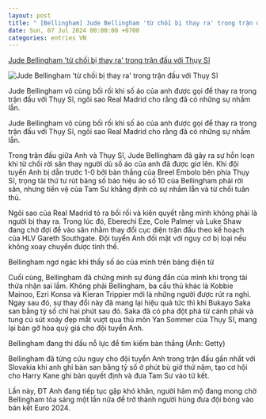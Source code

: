 ```yaml
---
layout: post
title: " [Bellingham] Jude Bellingham 'từ chối bị thay ra' trong trận đấu với Thụy Sĩ"
date: Sun, 07 Jul 2024 00:00:00 +0700
categories: entries VN
---
```

[Jude Bellingham 'từ chối bị thay ra' trong trận đấu với Thụy Sĩ](https://thethao247.vn/euro/458-jude-bellingham-tu-choi-bi-thay-ra-trong-tran-dau-voi-thuy-si-d334659.html)

![Jude Bellingham 'từ chối bị thay ra' trong trận đấu với Thụy Sĩ](https://cdn-img.thethao247.vn/storage/files/btvttqt3/social-thumb/2024/07/07/thiet-ke-chua-co-ten-2024-07-07t005832407-1720289013-011227avatar.jpg)

Jude Bellingham vô cùng bối rối khi số áo của anh được gọi để thay ra trong trận đấu với Thụy Sĩ, ngôi sao Real Madrid cho rằng đã có những sự nhầm lẫn.

Jude Bellingham vô cùng bối rối khi số áo của anh được gọi để thay ra trong trận đấu với Thụy Sĩ, ngôi sao Real Madrid cho rằng đã có những sự nhầm lẫn.

Trong trận đấu giữa Anh và Thụy Sĩ, Jude Bellingham đã gây ra sự hỗn loạn khi từ chối rời sân thay người dù số áo của anh đã được giơ lên. Khi đội tuyển Anh bị dẫn trước 1-0 bởi bàn thắng của Breel Embolo bên phía Thụy Sĩ, trọng tài thứ tư rút bảng số báo hiệu áo số 10 của Bellingham phải rời sân, nhưng tiền vệ của Tam Sư khẳng định có sự nhầm lẫn và từ chối tuân thủ.

Ngôi sao của Real Madrid tỏ ra bối rối và kiên quyết rằng mình không phải là người bị thay ra. Trong lúc đó, Eberechi Eze, Cole Palmer và Luke Shaw đang chờ đợi để vào sân nhằm thay đổi cục diện trận đấu theo kế hoạch của HLV Gareth Southgate. Đội tuyển Anh đối mặt với nguy cơ bị loại nếu không xoay chuyển được tình thế.

Bellingham ngơ ngác khi thấy số áo của mình trên bảng điện tử

Cuối cùng, Bellingham đã chứng minh sự đúng đắn của mình khi trọng tài thừa nhận sai lầm. Không phải Bellingham, ba cầu thủ khác là Kobbie Mainoo, Ezri Konsa và Kieran Trippier mới là những người được rút ra nghỉ. Ngay sau đó, sự thay đổi này đã mang lại hiệu quả tức thì khi Bukayo Saka san bằng tỷ số chỉ hai phút sau đó. Saka đã có pha đột phá từ cánh phải và tung cú sút xoáy đẹp mắt vượt qua thủ môn Yan Sommer của Thụy Sĩ, mang lại bàn gỡ hòa quý giá cho đội tuyển Anh.

Bellingham đang thi đấu nỗ lực để tìm kiếm bàn thắng (Ảnh: Getty)

Bellingham đã từng cứu nguy cho đội tuyển Anh trong trận đấu gần nhất với Slovakia khi anh ghi bàn san bằng tỷ số ở phút bù giờ thứ năm, tạo cơ hội cho Harry Kane ghi bàn quyết định và đưa Tam Sư vào tứ kết.

Lần này, ĐT Anh đang tiếp tục gặp khó khăn, người hâm mộ đang mong chờ Bellingham tỏa sáng một lần nữa để trở thành người hùng đưa đội bóng vào bán kết Euro 2024.

